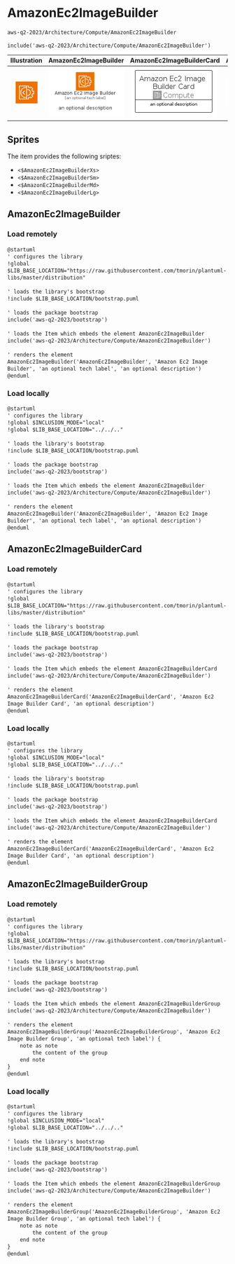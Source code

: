 # AmazonEc2ImageBuilder


```text
aws-q2-2023/Architecture/Compute/AmazonEc2ImageBuilder
```

```text
include('aws-q2-2023/Architecture/Compute/AmazonEc2ImageBuilder')
```



| Illustration | AmazonEc2ImageBuilder | AmazonEc2ImageBuilderCard | AmazonEc2ImageBuilderGroup |
| :---: | :---: | :---: | :---: |
| ![illustration for Illustration](../../../aws-q2-2023/Architecture/Compute/AmazonEc2ImageBuilder.png) | ![illustration for AmazonEc2ImageBuilder](../../../aws-q2-2023/Architecture/Compute/AmazonEc2ImageBuilder.Local.png) | ![illustration for AmazonEc2ImageBuilderCard](../../../aws-q2-2023/Architecture/Compute/AmazonEc2ImageBuilderCard.Local.png) | ![illustration for AmazonEc2ImageBuilderGroup](../../../aws-q2-2023/Architecture/Compute/AmazonEc2ImageBuilderGroup.Local.png) |



## Sprites
The item provides the following sriptes:

- `<$AmazonEc2ImageBuilderXs>`
- `<$AmazonEc2ImageBuilderSm>`
- `<$AmazonEc2ImageBuilderMd>`
- `<$AmazonEc2ImageBuilderLg>`





## AmazonEc2ImageBuilder

### Load remotely
```plantuml
@startuml
' configures the library
!global $LIB_BASE_LOCATION="https://raw.githubusercontent.com/tmorin/plantuml-libs/master/distribution"

' loads the library's bootstrap
!include $LIB_BASE_LOCATION/bootstrap.puml

' loads the package bootstrap
include('aws-q2-2023/bootstrap')

' loads the Item which embeds the element AmazonEc2ImageBuilder
include('aws-q2-2023/Architecture/Compute/AmazonEc2ImageBuilder')

' renders the element
AmazonEc2ImageBuilder('AmazonEc2ImageBuilder', 'Amazon Ec2 Image Builder', 'an optional tech label', 'an optional description')
@enduml
```

### Load locally
```plantuml
@startuml
' configures the library
!global $INCLUSION_MODE="local"
!global $LIB_BASE_LOCATION="../../.."

' loads the library's bootstrap
!include $LIB_BASE_LOCATION/bootstrap.puml

' loads the package bootstrap
include('aws-q2-2023/bootstrap')

' loads the Item which embeds the element AmazonEc2ImageBuilder
include('aws-q2-2023/Architecture/Compute/AmazonEc2ImageBuilder')

' renders the element
AmazonEc2ImageBuilder('AmazonEc2ImageBuilder', 'Amazon Ec2 Image Builder', 'an optional tech label', 'an optional description')
@enduml
```

## AmazonEc2ImageBuilderCard

### Load remotely
```plantuml
@startuml
' configures the library
!global $LIB_BASE_LOCATION="https://raw.githubusercontent.com/tmorin/plantuml-libs/master/distribution"

' loads the library's bootstrap
!include $LIB_BASE_LOCATION/bootstrap.puml

' loads the package bootstrap
include('aws-q2-2023/bootstrap')

' loads the Item which embeds the element AmazonEc2ImageBuilderCard
include('aws-q2-2023/Architecture/Compute/AmazonEc2ImageBuilder')

' renders the element
AmazonEc2ImageBuilderCard('AmazonEc2ImageBuilderCard', 'Amazon Ec2 Image Builder Card', 'an optional description')
@enduml
```

### Load locally
```plantuml
@startuml
' configures the library
!global $INCLUSION_MODE="local"
!global $LIB_BASE_LOCATION="../../.."

' loads the library's bootstrap
!include $LIB_BASE_LOCATION/bootstrap.puml

' loads the package bootstrap
include('aws-q2-2023/bootstrap')

' loads the Item which embeds the element AmazonEc2ImageBuilderCard
include('aws-q2-2023/Architecture/Compute/AmazonEc2ImageBuilder')

' renders the element
AmazonEc2ImageBuilderCard('AmazonEc2ImageBuilderCard', 'Amazon Ec2 Image Builder Card', 'an optional description')
@enduml
```

## AmazonEc2ImageBuilderGroup

### Load remotely
```plantuml
@startuml
' configures the library
!global $LIB_BASE_LOCATION="https://raw.githubusercontent.com/tmorin/plantuml-libs/master/distribution"

' loads the library's bootstrap
!include $LIB_BASE_LOCATION/bootstrap.puml

' loads the package bootstrap
include('aws-q2-2023/bootstrap')

' loads the Item which embeds the element AmazonEc2ImageBuilderGroup
include('aws-q2-2023/Architecture/Compute/AmazonEc2ImageBuilder')

' renders the element
AmazonEc2ImageBuilderGroup('AmazonEc2ImageBuilderGroup', 'Amazon Ec2 Image Builder Group', 'an optional tech label') {
    note as note
        the content of the group
    end note
}
@enduml
```

### Load locally
```plantuml
@startuml
' configures the library
!global $INCLUSION_MODE="local"
!global $LIB_BASE_LOCATION="../../.."

' loads the library's bootstrap
!include $LIB_BASE_LOCATION/bootstrap.puml

' loads the package bootstrap
include('aws-q2-2023/bootstrap')

' loads the Item which embeds the element AmazonEc2ImageBuilderGroup
include('aws-q2-2023/Architecture/Compute/AmazonEc2ImageBuilder')

' renders the element
AmazonEc2ImageBuilderGroup('AmazonEc2ImageBuilderGroup', 'Amazon Ec2 Image Builder Group', 'an optional tech label') {
    note as note
        the content of the group
    end note
}
@enduml
```

